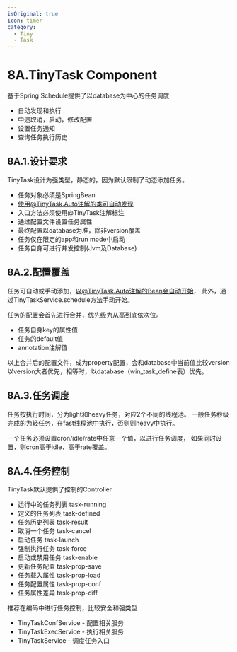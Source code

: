 ```yaml
---
isOriginal: true
icon: timer
category:
  - Tiny
  - Task
---
```


# 8A.TinyTask Component

基于Spring Schedule提供了以database为中心的任务调度

* 自动发现和执行
* 中途取消，启动，修改配置
* 设置任务通知
* 查询任务执行历史

## 8A.1.设计要求

TinyTask设计为强类型，静态的，因为默认限制了动态添加任务。

* 任务对象必须是SpringBean
* 使用@TinyTask.Auto注解的类可自动发现
* 入口方法必须使用@TinyTask注解标注
* 通过配置文件设置任务属性
* 最终配置以database为准，除非version覆盖
* 任务仅在限定的app和run mode中启动
* 任务自身可进行并发控制(Jvm及Database)

## 8A.2.配置覆盖

任务可自动或手动添加，以@TinyTask.Auto注解的Bean会自动开始，
此外，通过TinyTaskService.schedule方法手动开始。

任务的配置会首先进行合并，优先级为从高到底依次位。

* 任务自身key的属性值
* 任务的default值
* annotation注解值

以上合并后的配置文件，成为property配置，会和database中当前值比较version
以version大者优先，相等时，以database（win_task_define表）优先。

## 8A.3.任务调度

任务按执行时间，分为light和heavy任务，对应2个不同的线程池。
一般任务秒级完成的为轻任务，在fast线程池中执行，否则则heavy中执行。

一个任务必须设置cron/idle/rate中任意一个值，以进行任务调度，
如果同时设置，则cron高于idle，高于rate覆盖。

## 8A.4.任务控制

TinyTask默认提供了控制的Controller

* 运行中的任务列表 task-running
* 定义的任务列表 task-defined
* 任务历史列表 task-result
* 取消一个任务 task-cancel
* 启动任务 task-launch
* 强制执行任务 task-force
* 启动或禁用任务 task-enable
* 更新任务配置 task-prop-save
* 任务载入属性 task-prop-load
* 任务配置属性 task-prop-conf
* 任务属性差异 task-prop-diff

推荐在编码中进行任务控制，比较安全和强类型

* TinyTaskConfService - 配置相关服务
* TinyTaskExecService - 执行相关服务
* TinyTaskService - 调度任务入口
